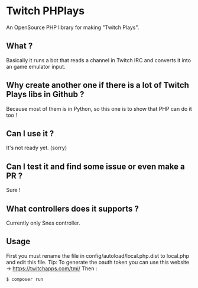 # Twitch PHPlays

An OpenSource PHP library for making "Twitch Plays".

## What ?
Basically it runs a bot that reads a channel in Twitch IRC and converts it into an game emulator input.

## Why create another one if there is a lot of Twitch Plays libs in Github ?
Because most of them is in Python, so this one is to show that PHP can do it too !

## Can I use it ?
It's not ready yet. (sorry)

## Can I test it and find some issue or even make a PR ?
Sure !

## What controllers does it supports ?
Currently only Snes controller.

## Usage
First you must rename the file in config/autoload/local.php.dist to local.php and edit this file.
Tip: To generate the oauth token you can use this website -> https://twitchapps.com/tmi/
Then :
``` bash
$ composer run
```
